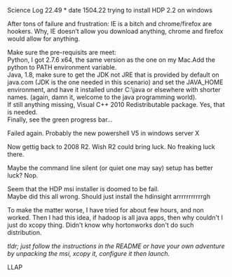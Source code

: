 Science Log 22.49 * date 1504.22 trying to install HDP 2.2 on windows

After tons of failure and frustration: IE is a bitch and chrome/firefox are hookers. Why, IE doesn’t allow you download anything, chrome and firefox would allow for anything.  

Make sure the pre-requisits are meet:   
Python, I got 2.7.6 x64, the same version as the one on my Mac.Add the python to PATH environment variable.  
Java, 1.8, make sure to get the JDK not JRE that is provided by default on java.com (JDK is the one needed in this scenario) and set the JAVA_HOME environment, and have it installed under C:\java or elsewhere with shorter names. (again, damn it, welcome to the java programming world).  
If still anything missing, Visual C++ 2010 Redistributable package. Yes, that is needed.  
Finally, see the green progress bar…  
  
Failed again. Probably the new powershell V5 in windows server X  
  
Now gettig back to 2008 R2. Wish R2 could bring luck. No freaking luck there.   
  
Maybe the command line silent (or quiet one may say) setup has better luck? Nop.   
  
Seem that the HDP msi installer is doomed to be fail.   
Maybe did this all wrong. Should just install the hdinsight arrrrrrrrrrrgh  
  
To make the matter worse, I have tried for about few hours, and non worked. Then I had this idea, if hadoop is all java apps, then why couldn't I just do xcopy thing. Didn't know why hortonworks don't do such distribution.  
  
  
*tldr; just follow the instructions in the README or have your own adventure by unpacking the msi, xcopy it, configure it then launch.*  

LLAP

